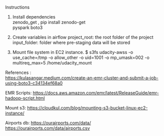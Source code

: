 Instructions  
  
  
1. Install dependencies  
	zenodo_get , pip install zenodo-get  
	pyspark
	boto3
  
2. Create variables in airflow
	project_root: the root folder of the project
	input_folder: folder where pre-staging data will be stored

3. Mount file system in EC2 instance. 
	$ s3fs udacity-awss -o use_cache=/tmp -o allow_other -o uid=1001 -o mp_umask=002 -o multireq_max=5 /home/udacity_mount



References :  
https://kulasangar.medium.com/create-an-emr-cluster-and-submit-a-job-using-boto3-c34134ef68a0  	

EMR Scripts: 
https://docs.aws.amazon.com/emr/latest/ReleaseGuide/emr-hadoop-script.html

Mount s3: 
https://cloudkul.com/blog/mounting-s3-bucket-linux-ec2-instance/

Airports db:
https://ourairports.com/data/
https://ourairports.com/data/airports.csv

